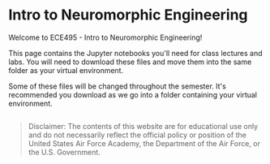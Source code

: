 # Intro to Neuromorphic Engineering

Welcome to ECE495 - Intro to Neuromorphic Engineering!

This page contains the Jupyter notebooks you'll need for class lectures and labs. You will need to download these files and move them into the same folder as your virtual environment.

Some of these files will be changed throughout the semester. It's recommended you download as we go into a folder containing your virtual environment.

```{tableofcontents}
```

> Disclaimer: The contents of this website are for educational use only and do not necessarily reflect the official policy or position of the United States Air Force Academy, the Department of the Air Force, or the U.S. Government.
